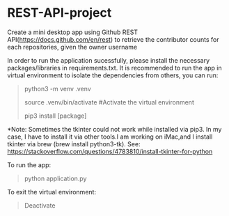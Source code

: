 # REST-API-project
Create a mini desktop app using Github REST API(https://docs.github.com/en/rest) to retrieve the contributor counts for each repositories, given the owner username

In order to run the application sucessfully, please install the necessary packages/libraries in requirements.txt. It is recommended to run the app in virtual environment to isolate the dependencies from others, you can run:
> python3 -m venv .venv
> 
> source .venv/bin/activate #Activate the virtual environment
> 
> pip3 install [package]

*Note: Sometimes the tkinter could not work while installed via pip3. In my case, I have to install it via other tools.I am working on iMac,and I install tkinter via brew (brew install python3-tk). See: https://stackoverflow.com/questions/4783810/install-tkinter-for-python

To run the app:
> python application.py

To exit the virtual environment:
> Deactivate
